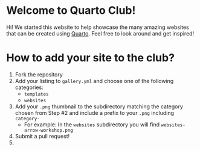 # Welcome to Quarto Club!

Hi! We started this website to help showcase the many amazing websites that can be created using [Quarto](https://quarto.org/). Feel free to look around and get inspired!

# How to add your site to the club?

1. Fork the repository
2. Add your listing to `gallery.yml` and choose one of the following categories:
    - `templates`
    - `websites` 
3. Add your `.png` thumbnail to the subdirectory matching the category chosen from Step #2 and include a prefix to your `.png` including `category-`
    - For example: In the `websites` subdirectory you will find `websites-arrow-workshop.png`
4. Submit a pull request!
5. 
